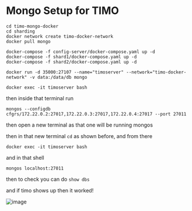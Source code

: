 # Mongo Setup for TIMO

```
cd timo-mongo-docker
cd sharding
docker network create timo-docker-network
docker pull mongo

docker-compose -f config-server/docker-compose.yaml up -d
docker-compose -f shard1/docker-compose.yaml up -d
docker-compose -f shard2/docker-compose.yaml up -d

docker run -d 35000:27107 --name="timoserver" --network="timo-docker-network" -v data:/data/db mongo   

docker exec -it timoserver bash 
```

then inside that terminal run 

```mongos --configdb cfgrs/172.22.0.2:27017,172.22.0.3:27017,172.22.0.4:27017 --port 27011```

then open a new terminal as that one will be running mongos

then in that new terminal `cd` as shown before, and from there 

```docker exec -it timoserver bash ```

and in that shell

```mongos localhost:27011```

then to check you can do `show dbs`

and if timo shows up then it worked!

![image](https://user-images.githubusercontent.com/85471657/223895197-dd29a5f8-a1cc-4796-818d-99b0f775a294.png)


